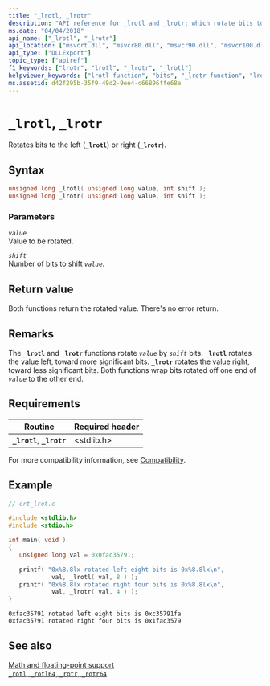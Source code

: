 ```yaml
---
title: "_lrotl, _lrotr"
description: "API reference for _lrotl and _lrotr; which rotate bits to the left (_lrotl) or right (_lrotr). "
ms.date: "04/04/2018"
api_name: ["_lrotl", "_lrotr"]
api_location: ["msvcrt.dll", "msvcr80.dll", "msvcr90.dll", "msvcr100.dll", "msvcr100_clr0400.dll", "msvcr110.dll", "msvcr110_clr0400.dll", "msvcr120.dll", "msvcr120_clr0400.dll", "ucrtbase.dll", "api-ms-win-crt-utility-l1-1-0.dll"]
api_type: ["DLLExport"]
topic_type: ["apiref"]
f1_keywords: ["lrotr", "lrotl", "_lrotr", "_lrotl"]
helpviewer_keywords: ["lrotl function", "bits", "_lrotr function", "lrotr function", "rotating bits", "_lrotl function", "bits, rotating"]
ms.assetid: d42f295b-35f9-49d2-9ee4-c66896ffe68e
---
```

# `_lrotl`, `_lrotr`

Rotates bits to the left (**`_lrotl`**) or right (**`_lrotr`**).

## Syntax

```C
unsigned long _lrotl( unsigned long value, int shift );
unsigned long _lrotr( unsigned long value, int shift );
```

### Parameters

*`value`*\
Value to be rotated.

*`shift`*\
Number of bits to shift *`value`*.

## Return value

Both functions return the rotated value. There's no error return.

## Remarks

The **`_lrotl`** and **`_lrotr`** functions rotate *`value`* by *`shift`* bits. **`_lrotl`** rotates the value left, toward more significant bits. **`_lrotr`** rotates the value right, toward less significant bits. Both functions wrap bits rotated off one end of *`value`* to the other end.

## Requirements

|Routine|Required header|
|-------------|---------------------|
|**`_lrotl`**, **`_lrotr`**|\<stdlib.h>|

For more compatibility information, see [Compatibility](../compatibility.md).

## Example

```C
// crt_lrot.c

#include <stdlib.h>
#include <stdio.h>

int main( void )
{
   unsigned long val = 0x0fac35791;

   printf( "0x%8.8lx rotated left eight bits is 0x%8.8lx\n",
            val, _lrotl( val, 8 ) );
   printf( "0x%8.8lx rotated right four bits is 0x%8.8lx\n",
            val, _lrotr( val, 4 ) );
}
```

```Output
0xfac35791 rotated left eight bits is 0xc35791fa
0xfac35791 rotated right four bits is 0x1fac3579
```

## See also

[Math and floating-point support](../floating-point-support.md)\
[`_rotl`, `_rotl64`, `_rotr`, `_rotr64`](rotl-rotl64-rotr-rotr64.md)

